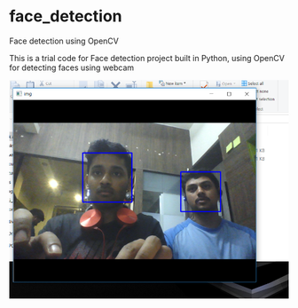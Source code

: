 # face_detection
Face detection using OpenCV

This is a trial code for Face detection project built in Python, using OpenCV for detecting faces using webcam

![Optional Text](https://github.com/hrishikeshmane/face_detection/blob/master/face%20reco.PNG)
